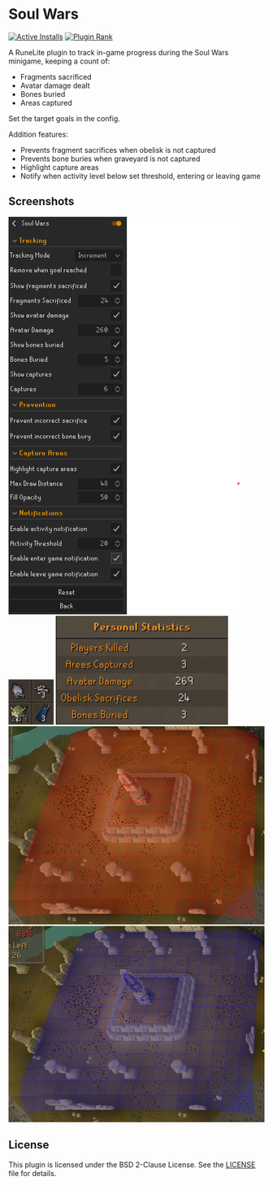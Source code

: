 # Soul Wars

[![Active Installs](http://img.shields.io/endpoint?url=https://api.runelite.net/pluginhub/shields/installs/plugin/soul-wars)](https://runelite.net/plugin-hub/show/soul-wars)
[![Plugin Rank](http://img.shields.io/endpoint?url=https://api.runelite.net/pluginhub/shields/rank/plugin/soul-wars)](https://runelite.net/plugin-hub/show/soul-wars)

A RuneLite plugin to track in-game progress during the Soul Wars minigame, keeping a count of:
- Fragments sacrificed
- Avatar damage dealt
- Bones buried
- Areas captured

Set the target goals in the config.

Addition features:
- Prevents fragment sacrifices when obelisk is not captured
- Prevents bone buries when graveyard is not captured
- Highlight capture areas
- Notify when activity level below set threshold, entering or leaving game

## Screenshots

![Default Config](images/default_config.png) ![Infoboxes](images/infoboxes.png) ![Results](images/results.png)![Red Obelisk](images/red_obelisk_area.png)![Blue Obelisk](images/blue_obelisk_area.png)

## License
This plugin is licensed under the BSD 2-Clause License. See the [LICENSE](LICENSE) file for details.
